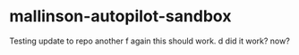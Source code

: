 # mallinson-autopilot-sandbox

Testing update to repo another f again this should work. d did it work? now?
